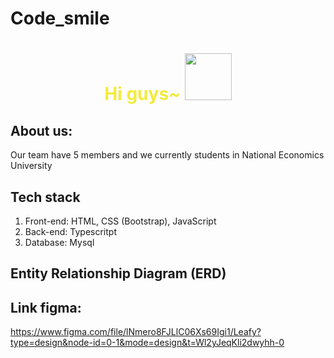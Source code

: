 # Code_smile

<div align="center">
  <h1 style="color:#F3EB3B;"> Hi guys~ <img src="https://pic.chinesefontdesign.com/uploads/2017/11/chinesefontdesign.com-2017-11-16_10-37-52_166289.gif" width="75px"></h1>
</div>

## About us:
Our team have 5 members and we currently students in National Economics University

## Tech stack
1. Front-end: HTML, CSS (Bootstrap), JavaScript
2. Back-end: Typescritpt
3. Database: Mysql


## Entity Relationship Diagram (ERD)



## Link figma:
https://www.figma.com/file/lNmero8FJLlC06Xs69Igi1/Leafy?type=design&node-id=0-1&mode=design&t=Wl2yJeqKli2dwyhh-0
